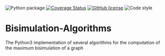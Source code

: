 ![Python package](https://github.com/fAndreuzzi/Bisimulation-Algorithms/workflows/Python%20package/badge.svg?branch=master) <a href='https://coveralls.io/github/fAndreuzzi/Bisimulation-Algorithms'><img src='https://coveralls.io/repos/github/fAndreuzzi/Bisimulation-Algorithms/badge.svg' alt='Coverage Status' /></a>
 [![GitHub license](https://img.shields.io/github/license/Naereen/StrapDown.js.svg)](https://github.com/Naereen/StrapDown.js/blob/master/LICENSE) <img src='https://img.shields.io/badge/code style-black-black' alt='Code style' />
# Bisimulation-Algorithms
The Python3 implementation of several algorithms for the computation of the maximum bisimulation of a graph

